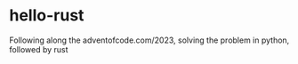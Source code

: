 # hello-rust
Following along the adventofcode.com/2023, solving the problem in python, followed by rust